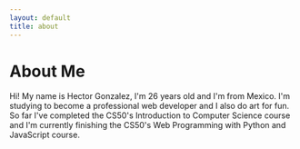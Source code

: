 ```yaml
---
layout: default
title: about
---
```


# About Me

Hi! My name is Hector Gonzalez, I'm 26 years old and I'm from Mexico.
I'm studying to become a professional web developer and I also do art for fun.  
So far I've completed the CS50's Introduction to Computer Science course and I'm
currently finishing the CS50's Web Programming with Python and JavaScript course.
